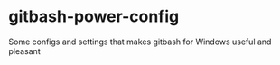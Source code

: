 # gitbash-power-config
Some configs and settings that makes gitbash for Windows useful and pleasant
